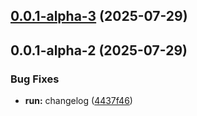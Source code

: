 ## [0.0.1-alpha-3](https://github.com/Hydrion-Team/Hypr/compare/v0.0.1-alpha-2...v0.0.1-alpha-3) (2025-07-29)

## 0.0.1-alpha-2 (2025-07-29)

### Bug Fixes

- **run:** changelog ([4437f46](https://github.com/Hydrion-Team/Hypr/commit/4437f46e63456084ed1d57996e4a5f20b54306d7))
